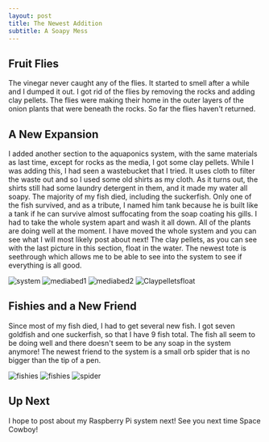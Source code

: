 ```yaml
---
layout: post
title: The Newest Addition
subtitle: A Soapy Mess
---
```


## Fruit Flies

The vinegar never caught any of the flies. It started to smell after a while and I dumped it out. I got rid of the flies by removing the rocks and adding clay pellets. The flies were making their home in the outer layers of the onion plants that were beneath the rocks. So far the flies haven't returned.

## A New Expansion

I added another section to the aquaponics system, with the same materials as last time, except for rocks as the media, I got some clay pellets. While I was adding this, I had seen a wastebucket that I tried. It uses cloth to filter the waste out and so I used some old shirts as my cloth. As it turns out, the shirts still had some laundry detergent in them, and it made my water all soapy. The majority of my fish died, including the suckerfish. Only one of the fish survived, and as a tribute, I named him tank because he is built like a tank if he can survive almost suffocating from the soap coating his gills. I had to take the whole system apart and wash it all down. All of the plants are doing well at the moment. I have moved the whole system and you can see what I will most likely post about next! The clay pellets, as you can see with the last picture in this section, float in the water. The newest tote is seethrough which allows me to be able to see into the system to see if everything is all good.

<img src="https://trentonwagner.github.io/img/System.JPG" alt="system">
<img src="https://trentonwagner.github.io/img/Mediabed1.JPG" alt="mediabed1">
<img src="https://trentonwagner.github.io/img/Mediabed2.JPG" alt="mediabed2">
<img src="https://trentonwagner.github.io/img/Claypelletsfloat.JPG" alt="Claypelletsfloat">

## Fishies and a New Friend

Since most of my fish died, I had to get several new fish. I got seven goldfish and one suckerfish, so that I have 9 fish total. The fish all seem to be doing well and there doesn't seem to be any soap in the system anymore! The newest friend to the system is a small orb spider that is no bigger than the tip of a pen.

<img src="https://trentonwagner.github.io/img/Fishies.MOV" alt="fishies">
<img src="https://trentonwagner.github.io/img/Fishies.JPG" alt="fishies">
<img src="https://trentonwagner.github.io/img/Spider.JPG" alt="spider">

## Up Next

I hope to post about my Raspberry Pi system next! See you next time Space Cowboy!